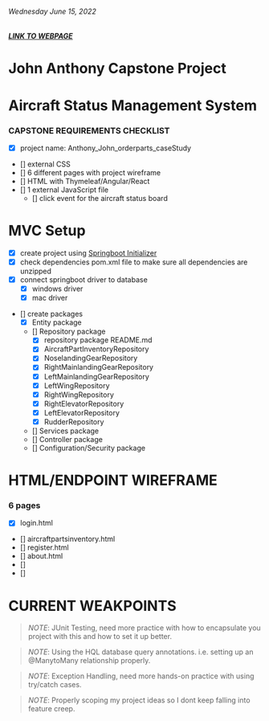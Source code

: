 ###### Wednesday June 15, 2022
##### [LINK TO WEBPAGE](#.com)
# John Anthony Capstone Project

# Aircraft Status Management System
### CAPSTONE REQUIREMENTS CHECKLIST
- [x] project name: Anthony_John_orderparts_caseStudy
- [] external CSS
- [] 6 different pages with project wireframe
- [] HTML with Thymeleaf/Angular/React
- [] 1 external JavaScript file
    - [] click event for the aircraft status board

# MVC Setup
- [x] create project using [Springboot Initializer](start.spring.io)
- [x] check dependencies pom.xml file to make sure all dependencies are unzipped
- [x] connect springboot driver to database
    - [x] windows driver
    - [x] mac driver
- [] create packages
    - [x] Entity package
    - [] Repository package
        - [x] repository package README.md
        - [x] AircraftPartInventoryRepository
        - [x] NoselandingGearRepository
        - [x] RightMainlandingGearRepository
        - [x] LeftMainlandingGearRepository
        - [x] LeftWingRepository
        - [x] RightWingRepository
        - [x] RightElevatorRepository
        - [x] LeftElevatorRepository
        - [x] RudderRepository
    - [] Services package
    - [] Controller package
    - [] Configuration/Security package

# HTML/ENDPOINT WIREFRAME
### 6 pages
- [x] login.html
- [] aircraftpartsinventory.html
- [] register.html
- [] about.html
- []
- []

# CURRENT WEAKPOINTS
> *NOTE*: JUnit Testing, need more practice with how to encapsulate you project with this and how to set it up better.

> *NOTE*: Using the HQL database query annotations. i.e. setting up an @ManytoMany relationship properly.

> *NOTE*: Exception Handling, need more hands-on practice with using try/catch cases.

> *NOTE*: Properly scoping my project ideas so I dont keep falling into feature creep.
